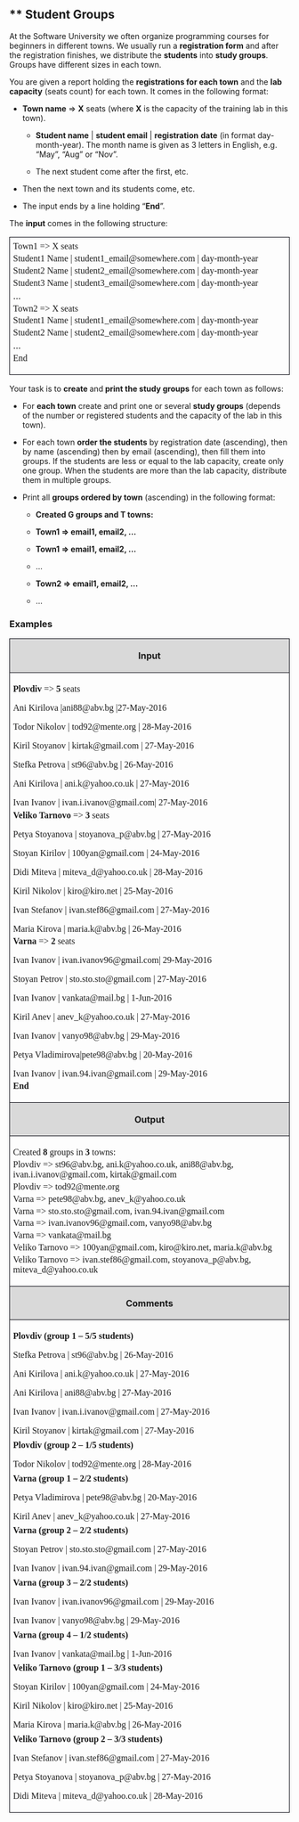 <H2 LANG="bg-BG" CLASS="western"><SPAN LANG="en-US">** Student
	Groups</SPAN></H2>

<P STYLE="margin-top: 0.06in">At the Software University we often
organize programming courses for beginners in different towns. We
usually run a <B>registration form</B> and after the registration
finishes, we distribute the <B>students</B> into <B>study groups</B>.
Groups have different sizes in each town.</P>
<P STYLE="margin-top: 0.06in">You are given a report holding the
<B>registrations for each town</B> and the <B>lab capacity</B> (seats
count) for each town. It comes in the following format:</P>
<UL>
	<LI><P STYLE="margin-top: 0.06in"><B>Town name</B> =&gt; <B>X</B>
	seats (where <B>X</B> is the capacity of the training lab in this
	town).</P>
	<UL>
		<LI><P STYLE="margin-top: 0.06in"><B>Student name</B> | <B>student
		email</B> | <B>registration</B> <B>date</B> (in format
		day-month-year). The month name is given as 3 letters in English,
		e.g. “May”, “Aug” or “Nov”.</P>
		<LI><P STYLE="margin-top: 0.06in">The next student come after the
		first, etc.</P>
	</UL>
	<LI><P STYLE="margin-top: 0.06in">Then the next town and its
	students come, etc.</P>
	<LI><P STYLE="margin-top: 0.06in">The input ends by a line holding
	“<B>End</B>”.</P>
</UL>
<P STYLE="margin-top: 0.06in">The <B>input</B> comes in the following
structure:</P>
<TABLE WIDTH=612 CELLPADDING=4 CELLSPACING=0>
	<COL WIDTH=602>
	<TR>
		<TD WIDTH=602 HEIGHT=26 VALIGN=TOP STYLE="border: 1px solid #00000a; padding-top: 0.04in; padding-bottom: 0.04in; padding-left: 0.06in; padding-right: 0.06in">
			<P STYLE="margin-top: 0.04in; margin-bottom: 0in"><FONT FACE="Consolas, serif">Town1
			=&gt; X seats</FONT></P>
			<P STYLE="margin-top: 0.04in; margin-bottom: 0in"><FONT FACE="Consolas, serif">Student1
			Name | student1_email@somewhere.com | day-month-year</FONT></P>
			<P STYLE="margin-top: 0.04in; margin-bottom: 0in"><FONT FACE="Consolas, serif">Student2
			Name | student2_email@somewhere.com | day-month-year</FONT></P>
			<P STYLE="margin-top: 0.04in; margin-bottom: 0in"><FONT FACE="Consolas, serif">Student3
			Name | student3_email@somewhere.com | day-month-year</FONT></P>
			<P STYLE="margin-top: 0.04in; margin-bottom: 0in">…</P>
			<P STYLE="margin-top: 0.04in; margin-bottom: 0in"><FONT FACE="Consolas, serif">Town2
			=&gt; X seats</FONT></P>
			<P STYLE="margin-top: 0.04in; margin-bottom: 0in"><FONT FACE="Consolas, serif">Student1
			Name | student1_email@somewhere.com | day-month-year</FONT></P>
			<P STYLE="margin-top: 0.04in; margin-bottom: 0in"><FONT FACE="Consolas, serif">Student2
			Name | student2_email@somewhere.com | day-month-year</FONT></P>
			<P STYLE="margin-top: 0.04in; margin-bottom: 0in">…</P>
			<P STYLE="margin-top: 0.04in"><FONT FACE="Consolas, serif">End</FONT></P>
		</TD>
	</TR>
</TABLE>
<P STYLE="margin-top: 0.08in">Your task is to <B>create </B>and<B>
print the study groups</B> for each town as follows:</P>
<UL>
	<LI><P STYLE="margin-top: 0.06in">For <B>each town</B> create and
	print one or several <B>study groups</B> (depends of the number or
	registered students and the capacity of the lab in this town).</P>
	<LI><P STYLE="margin-top: 0.06in">For each town <B>order the
	students</B> by registration date (ascending), then by name
	(ascending) then by email (ascending), then fill them into groups.
	If the students are less or equal to the lab capacity, create only
	one group. When the students are more than the lab capacity,
	distribute them in multiple groups.</P>
	<LI><P STYLE="margin-top: 0.06in">Print all <B>groups ordered by
	town</B> (ascending) in the following format:</P>
	<UL>
		<LI><P STYLE="margin-top: 0.06in"><B>Created G groups and T towns:</B></P>
		<LI><P STYLE="margin-top: 0.06in"><B>Town1 =&gt; email1, email2, …</B></P>
		<LI><P STYLE="margin-top: 0.06in"><B>Town1 =&gt; email1, email2, …</B></P>
		<LI><P STYLE="margin-top: 0.06in">…</P>
		<LI><P STYLE="margin-top: 0.06in"><B>Town2 =&gt; email1, email2, …</B></P>
		<LI><P STYLE="margin-top: 0.06in">…</P>
	</UL>
</UL>
<H3 CLASS="western">Examples</H3>
<TABLE WIDTH=692 CELLPADDING=4 CELLSPACING=0>
	<COL WIDTH=682>
	<TR>
		<TD WIDTH=682 BGCOLOR="#d9d9d9" STYLE="border: 1px solid #00000a; padding-top: 0.04in; padding-bottom: 0.04in; padding-left: 0.06in; padding-right: 0.06in">
			<P ALIGN=CENTER><B>Input</B></P>
		</TD>
	</TR>
	<TR>
		<TD WIDTH=682 HEIGHT=28 VALIGN=TOP STYLE="border: 1px solid #00000a; padding-top: 0.04in; padding-bottom: 0.04in; padding-left: 0.06in; padding-right: 0.06in">
			<P STYLE="margin-bottom: 0in"><FONT FACE="Consolas, serif"><B>Plovdiv</B></FONT><FONT FACE="Consolas, serif">
			=&gt; </FONT><FONT FACE="Consolas, serif"><B>5</B></FONT><FONT FACE="Consolas, serif">
			seats</FONT></P>
			<P STYLE="margin-bottom: 0in"><FONT FACE="Consolas, serif">Ani
			Kirilova   |ani88@abv.bg             |27-May-2016</FONT></P>
			<P STYLE="margin-bottom: 0in"><FONT FACE="Consolas, serif">Todor
			Nikolov  | tod92@mente.org         | 28-May-2016</FONT></P>
			<P STYLE="margin-bottom: 0in"><FONT FACE="Consolas, serif">Kiril
			Stoyanov |  kirtak@gmail.com       | 27-May-2016</FONT></P>
			<P STYLE="margin-bottom: 0in"><FONT FACE="Consolas, serif">Stefka
			Petrova |   st96@abv.bg           | 26-May-2016</FONT></P>
			<P STYLE="margin-bottom: 0in"><FONT FACE="Consolas, serif">Ani
			Kirilova   |     ani.k@yahoo.co.uk   | 27-May-2016</FONT></P>
			<P STYLE="margin-bottom: 0in"><FONT FACE="Consolas, serif">Ivan
			Ivanov    |  ivan.i.ivanov@gmail.com| 27-May-2016</FONT></P>
			<P STYLE="margin-top: 0.06in; margin-bottom: 0in"><FONT FACE="Consolas, serif"><B>Veliko
			Tarnovo</B></FONT><FONT FACE="Consolas, serif"> =&gt; </FONT><FONT FACE="Consolas, serif"><B>3</B></FONT><FONT FACE="Consolas, serif">
			seats</FONT></P>
			<P STYLE="margin-bottom: 0in"><FONT FACE="Consolas, serif">Petya
			Stoyanova | stoyanova_p@abv.bg    | 27-May-2016</FONT></P>
			<P STYLE="margin-bottom: 0in"><FONT FACE="Consolas, serif">Stoyan
			Kirilov  | 100yan@gmail.com      | 24-May-2016</FONT></P>
			<P STYLE="margin-bottom: 0in"><FONT FACE="Consolas, serif">Didi
			Miteva     | miteva_d@yahoo.co.uk  | 28-May-2016</FONT></P>
			<P STYLE="margin-bottom: 0in"><FONT FACE="Consolas, serif">Kiril
			Nikolov   | kiro@kiro.net         | 25-May-2016</FONT></P>
			<P STYLE="margin-bottom: 0in"><FONT FACE="Consolas, serif">Ivan
			Stefanov   | ivan.stef86@gmail.com | 27-May-2016</FONT></P>
			<P STYLE="margin-bottom: 0in"><FONT FACE="Consolas, serif">Maria
			Kirova    | maria.k@abv.bg        | 26-May-2016</FONT></P>
			<P STYLE="margin-top: 0.04in; margin-bottom: 0in"><FONT FACE="Consolas, serif"><B>Varna</B></FONT><FONT FACE="Consolas, serif">
			=&gt; </FONT><FONT FACE="Consolas, serif"><B>2</B></FONT><FONT FACE="Consolas, serif">
			seats</FONT></P>
			<P STYLE="margin-bottom: 0in"><FONT FACE="Consolas, serif">Ivan
			Ivanov      | ivan.ivanov96@gmail.com| 29-May-2016</FONT></P>
			<P STYLE="margin-bottom: 0in"><FONT FACE="Consolas, serif">Stoyan
			Petrov    | sto.sto.sto@gmail.com  | 27-May-2016</FONT></P>
			<P STYLE="margin-bottom: 0in"><FONT FACE="Consolas, serif">Ivan
			Ivanov      | vankata@mail.bg        | 1-Jun-2016</FONT></P>
			<P STYLE="margin-bottom: 0in"><FONT FACE="Consolas, serif">Kiril
			Anev       | anev_k@yahoo.co.uk     | 27-May-2016</FONT></P>
			<P STYLE="margin-bottom: 0in"><FONT FACE="Consolas, serif">Ivan
			Ivanov      | vanyo98@abv.bg         | 29-May-2016</FONT></P>
			<P STYLE="margin-bottom: 0in"><FONT FACE="Consolas, serif">Petya
			Vladimirova|pete98@abv.bg           | 20-May-2016</FONT></P>
			<P STYLE="margin-bottom: 0in"><FONT FACE="Consolas, serif">Ivan
			Ivanov      | ivan.94.ivan@gmail.com | 29-May-2016</FONT></P>
			<P STYLE="margin-top: 0.04in"><FONT FACE="Consolas, serif"><B>End</B></FONT></P>
		</TD>
	</TR>
	<TR>
		<TD WIDTH=682 BGCOLOR="#d9d9d9" STYLE="border: 1px solid #00000a; padding-top: 0.04in; padding-bottom: 0.04in; padding-left: 0.06in; padding-right: 0.06in">
			<P ALIGN=CENTER><B>Output</B></P>
		</TD>
	</TR>
	<TR>
		<TD WIDTH=682 HEIGHT=28 VALIGN=TOP STYLE="border: 1px solid #00000a; padding-top: 0.04in; padding-bottom: 0.04in; padding-left: 0.06in; padding-right: 0.06in">
			<P STYLE="margin-bottom: 0in"><FONT FACE="Consolas, serif">Created
			</FONT><FONT FACE="Consolas, serif"><B>8</B></FONT><FONT FACE="Consolas, serif">
			groups in </FONT><FONT FACE="Consolas, serif"><B>3</B></FONT><FONT FACE="Consolas, serif">
			towns:</FONT></P>
			<P STYLE="margin-top: 0.04in; margin-bottom: 0in"><FONT FACE="Consolas, serif">Plovdiv
			=&gt; st96@abv.bg, ani.k@yahoo.co.uk, ani88@abv.bg,
			ivan.i.ivanov@gmail.com, kirtak@gmail.com</FONT></P>
			<P STYLE="margin-top: 0.04in; margin-bottom: 0in"><FONT FACE="Consolas, serif">Plovdiv
			=&gt; tod92@mente.org</FONT></P>
			<P STYLE="margin-top: 0.04in; margin-bottom: 0in"><FONT FACE="Consolas, serif">Varna
			=&gt; pete98@abv.bg, anev_k@yahoo.co.uk</FONT></P>
			<P STYLE="margin-top: 0.04in; margin-bottom: 0in"><FONT FACE="Consolas, serif">Varna
			=&gt; sto.sto.sto@gmail.com, ivan.94.ivan@gmail.com</FONT></P>
			<P STYLE="margin-top: 0.04in; margin-bottom: 0in"><FONT FACE="Consolas, serif">Varna
			=&gt; ivan.ivanov96@gmail.com, vanyo98@abv.bg</FONT></P>
			<P STYLE="margin-top: 0.04in; margin-bottom: 0in"><FONT FACE="Consolas, serif">Varna
			=&gt; vankata@mail.bg</FONT></P>
			<P STYLE="margin-top: 0.04in; margin-bottom: 0in"><FONT FACE="Consolas, serif">Veliko
			Tarnovo =&gt; 100yan@gmail.com, kiro@kiro.net, maria.k@abv.bg</FONT></P>
			<P STYLE="margin-top: 0.04in"><FONT FACE="Consolas, serif">Veliko
			Tarnovo =&gt; ivan.stef86@gmail.com, stoyanova_p@abv.bg,
			miteva_d@yahoo.co.uk</FONT></P>
		</TD>
	</TR>
	<TR>
		<TD WIDTH=682 VALIGN=TOP BGCOLOR="#d9d9d9" STYLE="border: 1px solid #00000a; padding-top: 0.04in; padding-bottom: 0.04in; padding-left: 0.06in; padding-right: 0.06in">
			<P ALIGN=CENTER><B>Comments</B></P>
		</TD>
	</TR>
	<TR>
		<TD WIDTH=682 HEIGHT=27 VALIGN=TOP STYLE="border: 1px solid #00000a; padding-top: 0.04in; padding-bottom: 0.04in; padding-left: 0.06in; padding-right: 0.06in">
			<P STYLE="margin-bottom: 0in"><FONT FACE="Consolas, serif"><B>Plovdiv
			(group 1 – 5/5 students)</B></FONT></P>
			<P STYLE="margin-bottom: 0in"><FONT FACE="Consolas, serif">Stefka
			Petrova | st96@abv.bg | 26-May-2016</FONT></P>
			<P STYLE="margin-bottom: 0in"><FONT FACE="Consolas, serif">Ani
			Kirilova | ani.k@yahoo.co.uk | 27-May-2016</FONT></P>
			<P STYLE="margin-bottom: 0in"><FONT FACE="Consolas, serif">Ani
			Kirilova | ani88@abv.bg | 27-May-2016</FONT></P>
			<P STYLE="margin-bottom: 0in"><FONT FACE="Consolas, serif">Ivan
			Ivanov | ivan.i.ivanov@gmail.com | 27-May-2016</FONT></P>
			<P STYLE="margin-bottom: 0in"><FONT FACE="Consolas, serif">Kiril
			Stoyanov | kirtak@gmail.com | 27-May-2016</FONT></P>
			<P STYLE="margin-top: 0.08in; margin-bottom: 0in"><FONT FACE="Consolas, serif"><B>Plovdiv
			(group 2 – 1/5 students)</B></FONT></P>
			<P STYLE="margin-bottom: 0in"><FONT FACE="Consolas, serif">Todor
			Nikolov | tod92@mente.org | 28-May-2016</FONT></P>
			<P STYLE="margin-top: 0.08in; margin-bottom: 0in"><FONT FACE="Consolas, serif"><B>Varna
			(group 1 – 2/2 students)</B></FONT></P>
			<P STYLE="margin-bottom: 0in"><FONT FACE="Consolas, serif">Petya
			Vladimirova | pete98@abv.bg | 20-May-2016</FONT></P>
			<P STYLE="margin-bottom: 0in"><FONT FACE="Consolas, serif">Kiril
			Anev | anev_k@yahoo.co.uk | 27-May-2016</FONT></P>
			<P STYLE="margin-top: 0.08in; margin-bottom: 0in"><FONT FACE="Consolas, serif"><B>Varna
			(group 2 – 2/2 students)</B></FONT></P>
			<P STYLE="margin-bottom: 0in"><FONT FACE="Consolas, serif">Stoyan
			Petrov | sto.sto.sto@gmail.com | 27-May-2016</FONT></P>
			<P STYLE="margin-bottom: 0in"><FONT FACE="Consolas, serif">Ivan
			Ivanov | ivan.94.ivan@gmail.com | 29-May-2016</FONT></P>
			<P STYLE="margin-top: 0.08in; margin-bottom: 0in"><FONT FACE="Consolas, serif"><B>Varna
			(group 3 – 2/2 students)</B></FONT></P>
			<P STYLE="margin-bottom: 0in"><FONT FACE="Consolas, serif">Ivan
			Ivanov | ivan.ivanov96@gmail.com | 29-May-2016</FONT></P>
			<P STYLE="margin-bottom: 0in"><FONT FACE="Consolas, serif">Ivan
			Ivanov | vanyo98@abv.bg | 29-May-2016</FONT></P>
			<P STYLE="margin-top: 0.08in; margin-bottom: 0in"><FONT FACE="Consolas, serif"><B>Varna
			(group 4 – 1/2 students)</B></FONT></P>
			<P STYLE="margin-bottom: 0in"><FONT FACE="Consolas, serif">Ivan
			Ivanov | vankata@mail.bg | 1-Jun-2016</FONT></P>
			<P STYLE="margin-top: 0.08in; margin-bottom: 0in"><FONT FACE="Consolas, serif"><B>Veliko
			Tarnovo (group 1 – 3/3 students)</B></FONT></P>
			<P STYLE="margin-bottom: 0in"><FONT FACE="Consolas, serif">Stoyan
			Kirilov | 100yan@gmail.com | 24-May-2016</FONT></P>
			<P STYLE="margin-bottom: 0in"><FONT FACE="Consolas, serif">Kiril
			Nikolov | kiro@kiro.net | 25-May-2016</FONT></P>
			<P STYLE="margin-bottom: 0in"><FONT FACE="Consolas, serif">Maria
			Kirova | maria.k@abv.bg | 26-May-2016</FONT></P>
			<P STYLE="margin-top: 0.08in; margin-bottom: 0in"><FONT FACE="Consolas, serif"><B>Veliko
			Tarnovo (group 2 – 3/3 students)</B></FONT></P>
			<P STYLE="margin-bottom: 0in"><FONT FACE="Consolas, serif">Ivan
			Stefanov | ivan.stef86@gmail.com | 27-May-2016</FONT></P>
			<P STYLE="margin-bottom: 0in"><FONT FACE="Consolas, serif">Petya
			Stoyanova | stoyanova_p@abv.bg | 27-May-2016</FONT></P>
			<P><FONT FACE="Consolas, serif">Didi Miteva | miteva_d@yahoo.co.uk
			| 28-May-2016</FONT></P>
		</TD>
	</TR>
</TABLE>